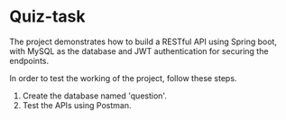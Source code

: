 # Quiz-task

The project demonstrates how to build a RESTful API using Spring boot, with MySQL as the database and JWT authentication for securing the endpoints.


In order to test the working of the project, follow these steps.

1. Create the database named 'question'.
2. Test the APIs using Postman.
